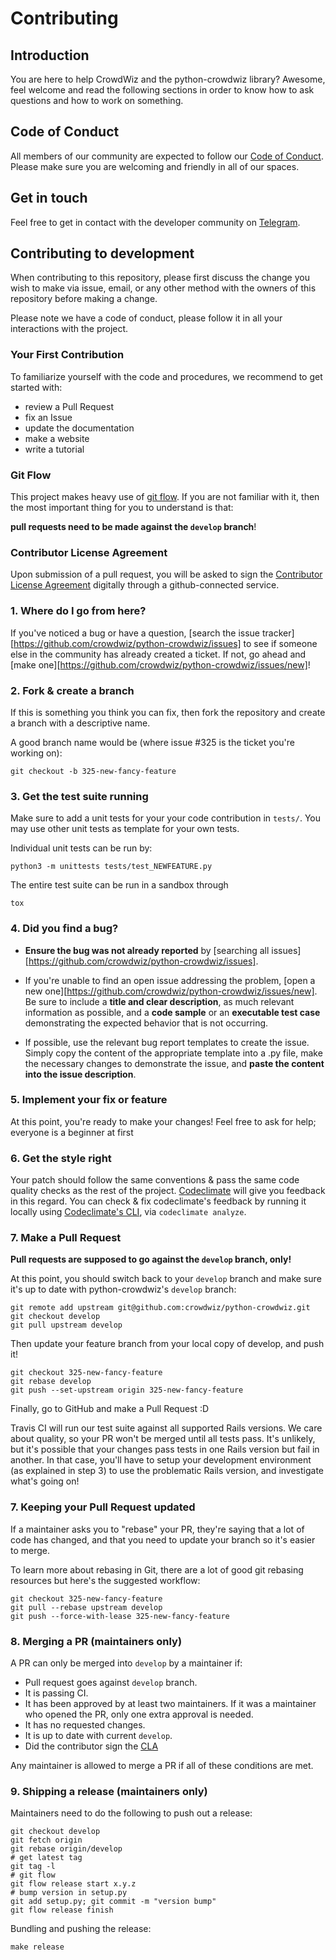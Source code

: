 # Contributing

## Introduction

You are here to help CrowdWiz and the python-crowdwiz library?
Awesome, feel welcome and read the following sections in order to know
how to ask questions and how to work on something.

## Code of Conduct

All members of our community are expected to follow our [Code of
Conduct](CODE_OF_CONDUCT.md). Please make sure you are welcoming and
friendly in all of our spaces.

## Get in touch

Feel free to get in contact with the developer community on
[Telegram](https://t.me/pycrowdwiz).

## Contributing to development

When contributing to this repository, please first discuss the change
you wish to make via issue, email, or any other method with the owners
of this repository before making a change.

Please note we have a code of conduct, please follow it in all your
interactions with the project.

### Your First Contribution

To familiarize yourself with the code and procedures, we recommend to
get started with:

* review a Pull Request
* fix an Issue
* update the documentation
* make a website
* write a tutorial

### Git Flow

This project makes heavy use of [git
flow](http://nvie.com/posts/a-successful-git-branching-model/). If you
are not familiar with it, then the most important thing for you to
understand is that:

**pull requests need to be made against the `develop` branch**!

### Contributor License Agreement

Upon submission of a pull request, you will be asked to sign the
[Contributor License Agreement](CLA.md) digitally through a
github-connected service.

### 1. Where do I go from here?

If you've noticed a bug or have a question, [search the issue
tracker][https://github.com/crowdwiz/python-crowdwiz/issues] to see if
someone else in the community has already created a ticket. If not, go
ahead and [make one][https://github.com/crowdwiz/python-crowdwiz/issues/new]!

### 2. Fork & create a branch

If this is something you think you can fix, then fork the repository and
create a branch with a descriptive name.

A good branch name would be (where issue #325 is the ticket you're working on):

	git checkout -b 325-new-fancy-feature

### 3. Get the test suite running

Make sure to add a unit tests for your your code contribution in
`tests/`. You may use other unit tests as template for your own tests.

Individual unit tests can be run by:

	python3 -m unittests tests/test_NEWFEATURE.py

The entire test suite can be run in a sandbox through

	tox

### 4. Did you find a bug?

* **Ensure the bug was not already reported** by [searching all issues][https://github.com/crowdwiz/python-crowdwiz/issues].

* If you're unable to find an open issue addressing the problem,
  [open a new one][https://github.com/crowdwiz/python-crowdwiz/issues/new]. Be sure
  to include a **title and clear description**, as much relevant
  information as possible, and a **code sample** or an **executable test
  case** demonstrating the expected behavior that is not occurring.

* If possible, use the relevant bug report templates to create the issue.
  Simply copy the content of the appropriate template into a .py file, make the
  necessary changes to demonstrate the issue, and **paste the content into the
  issue description**.

### 5. Implement your fix or feature

At this point, you're ready to make your changes! Feel free to ask for help;
everyone is a beginner at first

### 6. Get the style right

Your patch should follow the same conventions & pass the same code
quality checks as the rest of the project.
[Codeclimate](https://codeclimate.com/github/crowdwiz/python-crowdwiz)
will give you feedback in this regard. You can check & fix codeclimate's
feedback by running it locally using [Codeclimate's CLI](https://codeclimate.com/github/crowdwiz/python-crowdwiz), via
`codeclimate analyze`.

### 7. Make a Pull Request

**Pull requests are supposed to go against the `develop` branch, only!**

At this point, you should switch back to your `develop` branch and make
sure it's up to date with python-crowdwiz's `develop` branch:

	git remote add upstream git@github.com:crowdwiz/python-crowdwiz.git
	git checkout develop
	git pull upstream develop

Then update your feature branch from your local copy of develop, and push it!

	git checkout 325-new-fancy-feature
	git rebase develop
	git push --set-upstream origin 325-new-fancy-feature

Finally, go to GitHub and make a Pull Request :D

Travis CI will run our test suite against all supported Rails versions. We care
about quality, so your PR won't be merged until all tests pass. It's unlikely,
but it's possible that your changes pass tests in one Rails version but fail in
another. In that case, you'll have to setup your development environment (as
explained in step 3) to use the problematic Rails version, and investigate
what's going on!

### 7. Keeping your Pull Request updated

If a maintainer asks you to "rebase" your PR, they're saying that a lot of code
has changed, and that you need to update your branch so it's easier to merge.

To learn more about rebasing in Git, there are a lot of good git
rebasing resources but here's the suggested workflow:

	git checkout 325-new-fancy-feature
	git pull --rebase upstream develop
	git push --force-with-lease 325-new-fancy-feature

### 8. Merging a PR (maintainers only)

A PR can only be merged into `develop` by a maintainer if:

* Pull request goes against `develop` branch.
* It is passing CI.
* It has been approved by at least two maintainers. If it was a maintainer who opened the PR, only one extra approval is needed.
* It has no requested changes.
* It is up to date with current `develop`.
* Did the contributor sign the [CLA](CLA.md)

Any maintainer is allowed to merge a PR if all of these conditions are met.

### 9. Shipping a release (maintainers only)

Maintainers need to do the following to push out a release:

	git checkout develop
	git fetch origin
	git rebase origin/develop
	# get latest tag
	git tag -l
	# git flow
	git flow release start x.y.z
	# bump version in setup.py
	git add setup.py; git commit -m "version bump"
	git flow release finish

Bundling and pushing the release:

	make release
